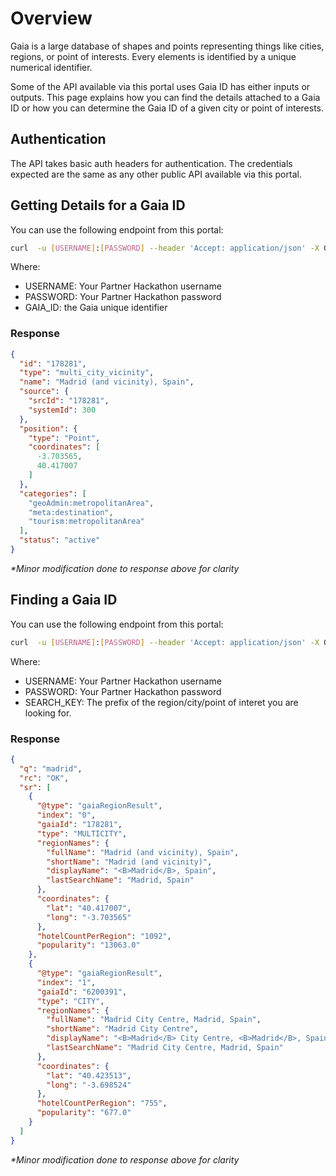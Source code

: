# Overview

Gaia is a large database of shapes and points representing things like cities, regions, or point of interests. Every elements is identified by a unique numerical identifier. 

Some of the API available via this portal uses Gaia ID has either inputs or outputs. This page explains how you can find the details attached to a Gaia ID or how you can determine the Gaia ID of a given city or point of interests.

## Authentication

The API takes basic auth headers for authentication. The credentials expected are the same as any other public API available via this portal.

## Getting Details for a Gaia ID

You can use the following endpoint from this portal:

```bash
curl  -u [USERNAME]:[PASSWORD] --header 'Accept: application/json' -X GET 'https://services.expediapartnercentral.com/gaia/search/id/[GAIA_ID]'
```

Where:

- USERNAME: Your Partner Hackathon username
- PASSWORD: Your Partner Hackathon password
- GAIA_ID: the Gaia unique identifier

### Response

```json
{
  "id": "178281",
  "type": "multi_city_vicinity",
  "name": "Madrid (and vicinity), Spain",
  "source": {
    "srcId": "178281",
    "systemId": 300
  },
  "position": {
    "type": "Point",
    "coordinates": [
      -3.703565,
      40.417007
    ]
  },
  "categories": [
    "geoAdmin:metropolitanArea",
    "meta:destination",
    "tourism:metropolitanArea"
  ],
  "status": "active"
}
```
_*Minor modification done to response above for clarity_


## Finding a Gaia ID

You can use the following endpoint from this portal:

```bash
curl  -u [USERNAME]:[PASSWORD] --header 'Accept: application/json' -X GET 'https://services.expediapartnercentral.com/gaia/search/name/[SEARCH_KEY]'
```

Where:

- USERNAME: Your Partner Hackathon username
- PASSWORD: Your Partner Hackathon password
- SEARCH_KEY: The prefix of the region/city/point of interet you are looking for.

### Response

```json
{
  "q": "madrid",
  "rc": "OK",
  "sr": [
    {
      "@type": "gaiaRegionResult",
      "index": "0",
      "gaiaId": "178281",
      "type": "MULTICITY",
      "regionNames": {
        "fullName": "Madrid (and vicinity), Spain",
        "shortName": "Madrid (and vicinity)",
        "displayName": "<B>Madrid</B>, Spain",
        "lastSearchName": "Madrid, Spain"
      },
      "coordinates": {
        "lat": "40.417007",
        "long": "-3.703565"
      },
      "hotelCountPerRegion": "1092",
      "popularity": "13063.0"
    },
    {
      "@type": "gaiaRegionResult",
      "index": "1",
      "gaiaId": "6200391",
      "type": "CITY",
      "regionNames": {
        "fullName": "Madrid City Centre, Madrid, Spain",
        "shortName": "Madrid City Centre",
        "displayName": "<B>Madrid</B> City Centre, <B>Madrid</B>, Spain",
        "lastSearchName": "Madrid City Centre, Madrid, Spain"
      },
      "coordinates": {
        "lat": "40.423513",
        "long": "-3.698524"
      },
      "hotelCountPerRegion": "755",
      "popularity": "677.0"
    }
  ]
}
```
_*Minor modification done to response above for clarity_
